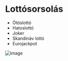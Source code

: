 # Lottósorsolás

- Ötöslottó
- Hatoslottó
- Joker
- Skandináv lottó
- Eurojackpot

![image](https://user-images.githubusercontent.com/74590556/186916633-c7f636eb-f4d7-4d42-b348-5369f044af27.png)
